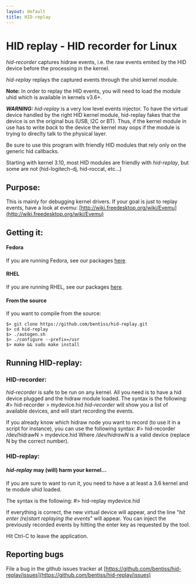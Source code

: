 ```yaml
---
layout: default
title: HID-replay
---
```


# HID replay - HID recorder for Linux

*hid-recorder* captures hidraw events, i.e. the raw events emited
by the HID device before the processing in the kernel.

*hid-replay* replays the captured events through the uhid kernel
module.

**Note:** In order to replay the HID events, you will need to load the
module uhid which is available in kernels v3.6+.

***WARNING:*** *hid-replay* is a very low level events injector. To have
the virtual device handled by the right HID kernel module, hid-replay
fakes that the device is on the original bus (USB, I2C or BT).
Thus, if the kernel module in use has to write _back_ to the device
the kernel may oops if the module is trying to direclty talk to the
physical layer.

Be sure to use this program with friendly HID modules that rely only
on the generic hid callbacks.

Starting with kernel 3.10, most HID modules are friendly with
*hid-replay*, but some are not (hid-logitech-dj, hid-roccat, etc...)

## Purpose:

This is mainly for debugging kernel drivers. If your goal
is just to replay events, have a look at evemu:
[http://wiki.freedesktop.org/wiki/Evemu](http://wiki.freedesktop.org/wiki/Evemu)

## Getting it:

#### Fedora
If you are running Fedora, see our packages [here](Fedora.html).

#### RHEL
If you are running RHEL, see our packages [here](RHEL.html).

#### From the source
If you want to compile from the source:

	$> git clone https://github.com/bentiss/hid-replay.git
	$> cd hid-replay
	$> ./autogen.sh
	$> ./configure --prefix=/usr
	$> make && sudo make install

## Running HID-replay:

### HID-recorder:

*hid-recorder* is safe to be run on any kernel. All you need is to have a
hid device plugged and the hidraw module loaded. The syntax is the
following:
	#> hid-recorder > mydevice.hid
*hid-recorder* will show you a list of available devices, and will start
recording the events.

If you already know which hidraw node you want to record (to use it in a
script for instance), you can use the following syntax:
	#> hid-recorder /dev/hidrawN > mydevice.hid
Where */dev/hidrawN* is a valid device (replace N by the correct number).

### HID-replay:

#### *hid-replay* may (will) harm your kernel...

If you are sure to want to run it, you need to have a at least a
3.6 kernel and te module uhid loaded.

The syntax is the following:
	#> hid-replay mydevice.hid

If everything is correct, the new virtual device will appear, and
the line "*hit enter (re)start replaying the events*" will appear.
You can inject the previously recorded events by hitting the enter
key as requested by the tool.

Hit Ctrl-C to leave the application.

## Reporting bugs

File a bug in the github issues tracker at [https://github.com/bentiss/hid-replay/issues](https://github.com/bentiss/hid-replay/issues)

